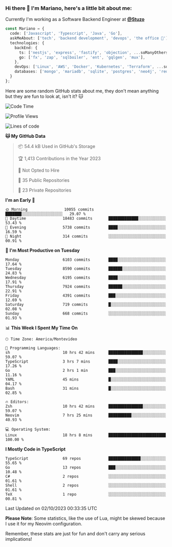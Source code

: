### Hi there 👋 I'm Mariano, here's a little bit about me:

Currently I'm working as a Software Backend Engineer at [**@Stuzo**](https://www.stuzo.com/)

```ts
const Mariano = {
  code: ['Javascript', 'Typescript', 'Java', 'Go'],
  askMeAbout: ['tech', 'backend development', 'devops', 'the office 💼'],
  technologies: {
    backEnd: {
      ts: ['nestjs', 'express', 'fastify', 'objection', ...soManyOthersFrameworks],
      go: ['fx', 'zap', 'sqlboiler', 'ent', 'gqlgen', 'mux'],
    },
    devOps: ['Linux', 'AWS', 'Docker', 'Kubernetes', 'Terraform', ...soManyOthersTools],
    databases: ['mongo', 'mariadb', 'sqlite', 'postgres', 'neo4j', 'redis', ...],
  }
};
```

Here are some random GitHub stats about me, they don't mean anything but they are fun to look at, isn't it? 🐱

<!--START_SECTION:waka-->
![Code Time](http://img.shields.io/badge/Code%20Time-1%2C276%20hrs%2015%20mins-blue)

![Profile Views](http://img.shields.io/badge/Profile%20Views-0-blue)

![Lines of code](https://img.shields.io/badge/From%20Hello%20World%20I%27ve%20Written-11.5%20million%20lines%20of%20code-blue)

**🐱 My GitHub Data** 

> 📦 54.4 kB Used in GitHub's Storage 
 > 
> 🏆 1,413 Contributions in the Year 2023
 > 
> 🚫 Not Opted to Hire
 > 
> 📜 35 Public Repositories 
 > 
> 🔑 23 Private Repositories 
 > 
**I'm an Early 🐤** 

```text
🌞 Morning                10055 commits       ███████░░░░░░░░░░░░░░░░░░   29.07 % 
🌆 Daytime                18483 commits       █████████████░░░░░░░░░░░░   53.43 % 
🌃 Evening                5738 commits        ████░░░░░░░░░░░░░░░░░░░░░   16.59 % 
🌙 Night                  314 commits         ░░░░░░░░░░░░░░░░░░░░░░░░░   00.91 % 
```
📅 **I'm Most Productive on Tuesday** 

```text
Monday                   6103 commits        ████░░░░░░░░░░░░░░░░░░░░░   17.64 % 
Tuesday                  8590 commits        ██████░░░░░░░░░░░░░░░░░░░   24.83 % 
Wednesday                6195 commits        ████░░░░░░░░░░░░░░░░░░░░░   17.91 % 
Thursday                 7924 commits        ██████░░░░░░░░░░░░░░░░░░░   22.91 % 
Friday                   4391 commits        ███░░░░░░░░░░░░░░░░░░░░░░   12.69 % 
Saturday                 719 commits         █░░░░░░░░░░░░░░░░░░░░░░░░   02.08 % 
Sunday                   668 commits         ░░░░░░░░░░░░░░░░░░░░░░░░░   01.93 % 
```


📊 **This Week I Spent My Time On** 

```text
🕑︎ Time Zone: America/Montevideo

💬 Programming Languages: 
sh                       10 hrs 42 mins      ███████████████░░░░░░░░░░   59.07 % 
TypeScript               3 hrs 7 mins        ████░░░░░░░░░░░░░░░░░░░░░   17.26 % 
Go                       2 hrs 1 min         ███░░░░░░░░░░░░░░░░░░░░░░   11.16 % 
YAML                     45 mins             █░░░░░░░░░░░░░░░░░░░░░░░░   04.17 % 
Bash                     31 mins             █░░░░░░░░░░░░░░░░░░░░░░░░   02.85 % 

🔥 Editors: 
Zsh                      10 hrs 42 mins      ███████████████░░░░░░░░░░   59.07 % 
Neovim                   7 hrs 25 mins       ██████████░░░░░░░░░░░░░░░   40.93 % 

💻 Operating System: 
Linux                    18 hrs 8 mins       █████████████████████████   100.00 % 
```

**I Mostly Code in TypeScript** 

```text
TypeScript               69 repos            ██████████████░░░░░░░░░░░   55.65 % 
Go                       13 repos            ███░░░░░░░░░░░░░░░░░░░░░░   10.48 % 
C#                       2 repos             ░░░░░░░░░░░░░░░░░░░░░░░░░   01.61 % 
Shell                    2 repos             ░░░░░░░░░░░░░░░░░░░░░░░░░   01.61 % 
TeX                      1 repo              ░░░░░░░░░░░░░░░░░░░░░░░░░   00.81 % 
```




 Last Updated on 02/10/2023 00:33:35 UTC
<!--END_SECTION:waka-->

**Please Note**: Some statistics, like the use of Lua, might be skewed because I use it for my Neovim configuration.

Remember, these stats are just for fun and don't carry any serious implications!
